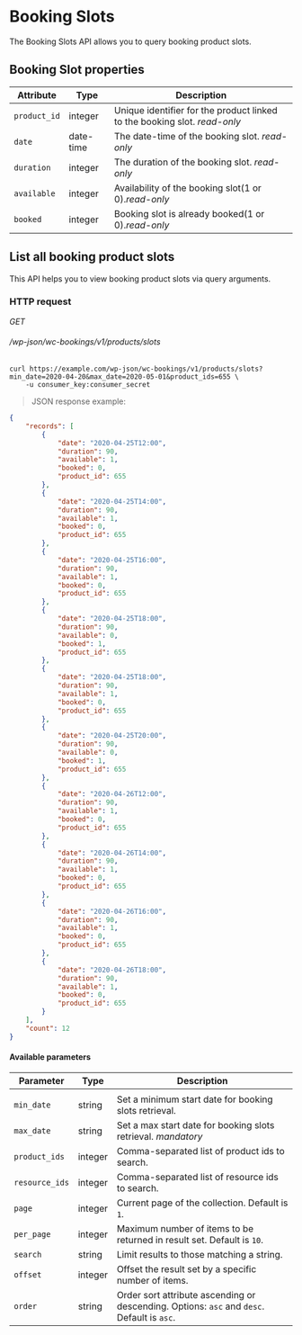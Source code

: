 # Booking Slots #

The Booking Slots API allows you to query booking product slots.

## Booking Slot properties ##

| Attribute            | Type      | Description                                                                                                |
|----------------------|-----------|------------------------------------------------------------------------------------------------------------|
| `product_id`         | integer   | Unique identifier for the product linked to the booking slot. <i class="label label-info">read-only</i>                              |
| `date`               | date-time | The date-time of the booking slot. <i class="label label-info">read-only</i>       |
| `duration`           | integer   | The duration of the booking slot. <i class="label label-info">read-only</i>|
| `available`          | integer   | Availability of the booking slot(1 or 0).<i class="label label-info">read-only</i> |
| `booked`             | integer   | Booking slot is already booked(1 or 0).<i class="label label-info">read-only</i> |

## List all booking product slots ##

This API helps you to view booking product slots via query arguments.

### HTTP request ###

<div class="api-endpoint">
	<div class="endpoint-data">
		<i class="label label-get">GET</i>
		<h6>/wp-json/wc-bookings/v1/products/slots</h6>
	</div>
</div>

```shell
curl https://example.com/wp-json/wc-bookings/v1/products/slots?min_date=2020-04-20&max_date=2020-05-01&product_ids=655 \
	-u consumer_key:consumer_secret
```

> JSON response example:

```json
{
    "records": [
        {
            "date": "2020-04-25T12:00",
            "duration": 90,
            "available": 1,
            "booked": 0,
            "product_id": 655
        },
        {
            "date": "2020-04-25T14:00",
            "duration": 90,
            "available": 1,
            "booked": 0,
            "product_id": 655
        },
        {
            "date": "2020-04-25T16:00",
            "duration": 90,
            "available": 1,
            "booked": 0,
            "product_id": 655
        },
        {
            "date": "2020-04-25T18:00",
            "duration": 90,
            "available": 0,
            "booked": 1,
            "product_id": 655
        },
        {
            "date": "2020-04-25T18:00",
            "duration": 90,
            "available": 1,
            "booked": 0,
            "product_id": 655
        },
        {
            "date": "2020-04-25T20:00",
            "duration": 90,
            "available": 0,
            "booked": 1,
            "product_id": 655
        },
        {
            "date": "2020-04-26T12:00",
            "duration": 90,
            "available": 1,
            "booked": 0,
            "product_id": 655
        },
        {
            "date": "2020-04-26T14:00",
            "duration": 90,
            "available": 1,
            "booked": 0,
            "product_id": 655
        },
        {
            "date": "2020-04-26T16:00",
            "duration": 90,
            "available": 1,
            "booked": 0,
            "product_id": 655
        },
        {
            "date": "2020-04-26T18:00",
            "duration": 90,
            "available": 1,
            "booked": 0,
            "product_id": 655
        }
    ],
    "count": 12
}
```

#### Available parameters ####

| Parameter  | Type    | Description                                                                                                                                                                                 |
| ---------- | ------- | ------------------------------------------------------------------------------------------------------------------------------------------------------------------------------------------- |
                                                               |
| `min_date`     | string  | Set a minimum start date for booking slots retrieval.   |
| `max_date`     | string  | Set a max start date for booking slots retrieval.       <i class="label label-info">mandatory</i> |
| `product_ids`  | integer  | Comma-separated list of product ids to search.         |
| `resource_ids` | integer  | Comma-separated list of resource ids to search.        |
| `page`         | integer | Current page of the collection. Default is `1`.         |
| `per_page`     | integer | Maximum number of items to be returned in result set. Default is `10`.   |
| `search`       | string  | Limit results to those matching a string.               |
| `offset`       | integer | Offset the result set by a specific number of items.    |
| `order`        | string  | Order sort attribute ascending or descending. Options: `asc` and `desc`. Default is `asc`.  |

